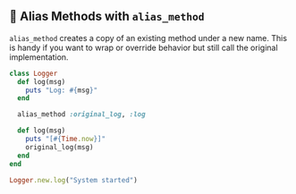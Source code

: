 ## 🔀 Alias Methods with `alias_method`

`alias_method` creates a copy of an existing method under a new name. This is handy if you want to wrap or override behavior but still call the original implementation.

```ruby
class Logger
  def log(msg)
    puts "Log: #{msg}"
  end

  alias_method :original_log, :log

  def log(msg)
    puts "[#{Time.now}]"
    original_log(msg)
  end
end

Logger.new.log("System started")
```